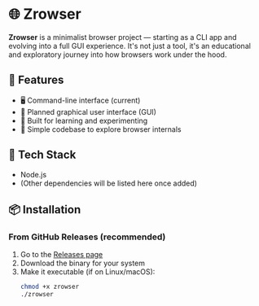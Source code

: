 # 🌐 Zrowser

**Zrowser** is a minimalist browser project — starting as a CLI app and evolving into a full GUI experience. It's not just a tool, it's an educational and exploratory journey into how browsers work under the hood.

## 🚀 Features

- 🖥️ Command-line interface (current)
- 🎨 Planned graphical user interface (GUI)
- 🧠 Built for learning and experimenting
- 🧪 Simple codebase to explore browser internals

## 🔧 Tech Stack

- Node.js
- (Other dependencies will be listed here once added)

## 📦 Installation

### From GitHub Releases (recommended)

1. Go to the [Releases page](https://github.com/MJ-NMR/Zrowser/releases)
2. Download the binary for your system
3. Make it executable (if on Linux/macOS):
   ```bash
   chmod +x zrowser
   ./zrowser
